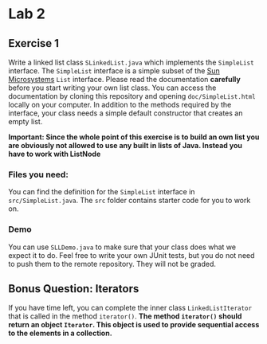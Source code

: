 # Lab 2

## Exercise 1

Write a linked list class `SLinkedList.java` which implements the `SimpleList` interface. The `SimpleList` interface is a simple subset of the [Sun Microsystems](http://docs.oracle.com/javase/6/docs/api/java/util/List.html) `List` interface. Please read the documentation **carefully** before you start writing your own list class. You can access the documentation by cloning this repository and opening `doc/SimpleList.html` locally on your computer. In addition to the methods required by the interface, your class needs a simple default constructor that creates an empty list.

**Important: Since the whole point of this exercise is to build an own list you are obviously not allowed to use any built in lists of Java. Instead you have to work with ListNode**


### Files you need:

You can find the definition for the `SimpleList` interface in `src/SimpleList.java`. The `src` folder contains starter code for you to work on.

### Demo
You can use `SLLDemo.java` to make sure that your class does what we expect it to do. Feel free to write your own JUnit tests, but you do not need to push them to the remote repository. They will not be graded.

## Bonus Question: Iterators
If you have time left, you can complete the inner class `LinkedListIterator` that is called in the method `iterator()`. **The method `iterator()` should return an object `Iterator`. This object is used to provide sequential access to the elements in a collection.**
